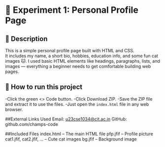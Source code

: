 # 🧪 Experiment 1: Personal Profile Page

## 📄 Description
This is a simple personal profile page built with HTML and CSS.  
It includes my name, a short bio, hobbies, education info, and some fun cat images 🐱.
I used basic HTML elements like headings, paragraphs, lists, and images — everything a beginner needs to get comfortable building web pages.

## 🚀 How to run this project
-Click the green <> Code button.
-Click Download ZIP.
-Save the ZIP file and extract it to use the files.
-Just open the `index.html` file in any web browser.

##External Links Used
Email: u23cse1034@cit.ac.in
GitHub: github.com/champs-code

##Included Files
index.html – The main HTML file
pfp.jfif – Profile picture
cat1.jfif, cat2.jfif, ... – Cute cat images
bg.jfif – Background image

